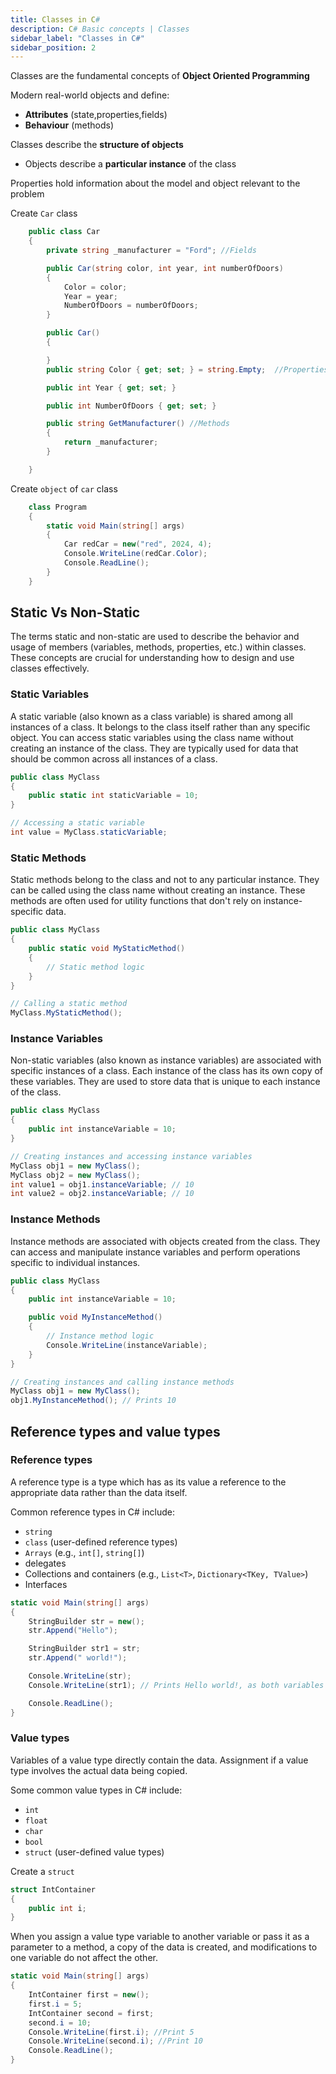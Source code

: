 ```yaml
---
title: Classes in C#
description: C# Basic concepts | Classes
sidebar_label: "Classes in C#"
sidebar_position: 2
---
```


Classes are the fundamental concepts of **Object Oriented Programming**

Modern real-world objects and define:

- **Attributes** (state,properties,fields)
- **Behaviour** (methods)

Classes describe the **structure of objects**

- Objects describe a **particular instance** of the class

Properties hold information about the model and object relevant to the problem

Create `Car` class

```csharp
    public class Car
    {
        private string _manufacturer = "Ford"; //Fields

        public Car(string color, int year, int numberOfDoors)
        {
            Color = color;
            Year = year;
            NumberOfDoors = numberOfDoors;
        }

        public Car()
        {

        }
        public string Color { get; set; } = string.Empty;  //Properties

        public int Year { get; set; }

        public int NumberOfDoors { get; set; }

        public string GetManufacturer() //Methods
        {
            return _manufacturer;
        }

    }
```

Create `object` of `car` class

```csharp
    class Program
    {
        static void Main(string[] args)
        {
            Car redCar = new("red", 2024, 4);
            Console.WriteLine(redCar.Color);
            Console.ReadLine();
        }
    }
```

## Static Vs Non-Static

The terms static and non-static are used to describe the behavior and usage of members (variables, methods, properties, etc.) within classes. These concepts are crucial for understanding how to design and use classes effectively.

### Static Variables

A static variable (also known as a class variable) is shared among all instances of a class. It belongs to the class itself rather than any specific object. You can access static variables using the class name without creating an instance of the class. They are typically used for data that should be common across all instances of a class.

```csharp
public class MyClass
{
    public static int staticVariable = 10;
}

// Accessing a static variable
int value = MyClass.staticVariable;
```

### Static Methods

Static methods belong to the class and not to any particular instance. They can be called using the class name without creating an instance. These methods are often used for utility functions that don't rely on instance-specific data.

```csharp
public class MyClass
{
    public static void MyStaticMethod()
    {
        // Static method logic
    }
}

// Calling a static method
MyClass.MyStaticMethod();
```

### Instance Variables

Non-static variables (also known as instance variables) are associated with specific instances of a class. Each instance of the class has its own copy of these variables. They are used to store data that is unique to each instance of the class.

```csharp
public class MyClass
{
    public int instanceVariable = 10;
}

// Creating instances and accessing instance variables
MyClass obj1 = new MyClass();
MyClass obj2 = new MyClass();
int value1 = obj1.instanceVariable; // 10
int value2 = obj2.instanceVariable; // 10
```

### Instance Methods

Instance methods are associated with objects created from the class. They can access and manipulate instance variables and perform operations specific to individual instances.

```csharp
public class MyClass
{
    public int instanceVariable = 10;

    public void MyInstanceMethod()
    {
        // Instance method logic
        Console.WriteLine(instanceVariable);
    }
}

// Creating instances and calling instance methods
MyClass obj1 = new MyClass();
obj1.MyInstanceMethod(); // Prints 10
```

## Reference types and value types

### Reference types

A reference type is a type which has as its value a reference to the appropriate data rather than the data itself.

Common reference types in C# include:

- `string`
- `class` (user-defined reference types)
- `Arrays` (e.g., `int[]`, `string[]`)
- delegates
- Collections and containers (e.g., `List<T>`, `Dictionary<TKey, TValue>`)
- Interfaces

```csharp
static void Main(string[] args)
{
    StringBuilder str = new();
    str.Append("Hello");

    StringBuilder str1 = str;
    str.Append(" world!");

    Console.WriteLine(str);
    Console.WriteLine(str1); // Prints Hello world!, as both variables refer to the same StringBuilder

    Console.ReadLine();
}

```

### Value types

Variables of a value type directly contain the data. Assignment if a value type involves the actual data being copied.

Some common value types in C# include:

- `int`
- `float`
- `char`
- `bool`
- `struct` (user-defined value types)

Create a `struct`

```csharp
struct IntContainer
{
    public int i;
}
```

When you assign a value type variable to another variable or pass it as a parameter to a method, a copy of the data is created, and modifications to one variable do not affect the other.

```csharp
static void Main(string[] args)
{
    IntContainer first = new();
    first.i = 5;
    IntContainer second = first;
    second.i = 10;
    Console.WriteLine(first.i); //Print 5
    Console.WriteLine(second.i); //Print 10
    Console.ReadLine();
}
```
